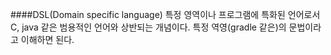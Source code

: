 ####DSL(Domain specific language)
특정 영역이나 프로그램에 특화된 언어로서 C, java 같은 범용적인 언어와 상반되는 개념이다. 특정 역영(gradle 같은)의 문법이라고 이해하면 된다.